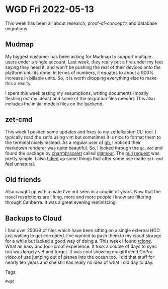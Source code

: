 # WGD Fri 2022-05-13

This week has been all about research, proof-of-concept's and database migrations.

## Mudmap

My biggest customer has been asking for Mudmap to support multiple users under a single
account. Last week, they really put a fire under my feet saying they need it, and won't be
pushing the rest of their devices onto the platform until its done. In terms of numbers, it
equates to about a 900% increase in billable units. So, it is worth dropping everything else to
make this a reality.

I spent this week testing my assumptions, writing documents (mostly fleshing out my ideas) and
some of the migration files needed. This also includes the initial models files on the backend.

## zet-cmd

This week I pushed some updates and fixes to my zettelkasten CLI tool. I typically read the zet's
using vim but sometimes it is nice to format them to the terminal nicely instead. As a regular
user of [gh](https://github.com/cli/cli), I noticed their markdown renderer was quite
beautiful. So, I looked through the `go.mod` and found the package by [charmbracelet] called
[glamour]. The [pull request][pr22] was pretty simple. I also [tidied][pr21] up some things that after
some use made `zet-cmd` feel unnatural.

## Old friends

Also caught up with a mate I've not seen in a couple of years. Now that the travel restrictions
are lifting, more and more people I know are filtering through Canberra. It was a great evening
reminiscing.

## Backups to Cloud

I had over 250GB of files which have been sitting on a single external HDD just waiting to get
corrupted. I've wanted to push them to my cloud storage for a while but lacked a good way of doing
a. This week I found [rclone](https://rclone.org). What an easy and fool-proof experience. It took
a couple of days to sync but was largely set and forget. It was cool showing my girlfriend GoPro
video of use jumping out of planes into the ocean too. I did that stuff for nearly ten years and she
still has really no idea of what I did day to day.


[pr22]: https://github.com/danielmichaels/zet-cmd/pull/22
[pr21]: https://github.com/danielmichaels/zet-cmd/pull/21
[glamour]: https://github.com/charmbracelet/glamour
[charmbracelet]: https://github.com/charmbracelet

Tags:

    #wgd
